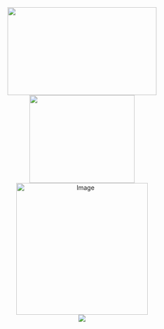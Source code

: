 <div align="center">
    <a href="https://github.com/daviosantos" align="center">
        <img width="340em" height="200em" src="https://github-readme-stats.vercel.app/api?username=daviosantos&show_icons=true&theme=transparent&include_all_commits=true&count_private=true&rank_icon=github&hide_border=true"/>
        <img width="240em" height="200em" src="https://github-readme-stats.vercel.app/api/top-langs/?username=JoneBulande&layout=compact&langs_count=6&theme=transparent&hide_border=true"/>
    </a>    
    <div align="center">
      <img src="https://github.com/daviosantos/Davi/blob/main/plan.gif" alt="Image" height="300" width="300"/>
    </div>    
    <a href="https://github.com/daviosantos" align="center">
        <img src="https://streak-stats.demolab.com?user=daviosantos&theme=transparent&hide_border=true&card_width=400&hide_total_contributions=true">
    </a>    
</div>
